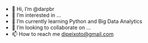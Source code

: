 - 👋 Hi, I’m @darpbr
- 👀 I’m interested in ...
- 🌱 I’m currently learning Python and Big Data Analytics
- 💞️ I’m looking to collaborate on ...
- 📫 How to reach me dipeixoto@gmail.com

<!---
darpbr/darpbr is a ✨ special ✨ repository because its `README.md` (this file) appears on your GitHub profile.
You can click the Preview link to take a look at your changes.
--->
